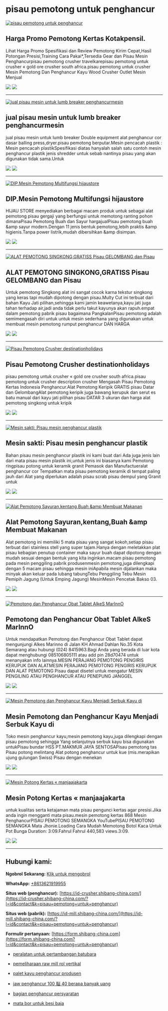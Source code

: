 # pisau pemotong untuk penghancur

<a href="https://swt.shibang-china.com/?l=id&img&k=pisau+pemotong+untuk+penghancur" target="_blank">![pisau pemotong untuk penghancur](http://static.shibang-china.com/all-800x300/1119.jpg)</a>

## Harga Promo Pemotong Kertas Kotakpensil.
Lihat Harga Promo Spesifikasi dan Review Pemotong Kirim Cepat,Hasil Potongan Presisi,Training Cara Pakai*,Tersedia Gear dan Pisau Mesin Penghancurpisau pemotong crusher travelkarepisau pemotong untuk crusher « gold ore crusher south africa.pisau pemotong untuk crusher Mesin Pemotong Dan Penghancur Kayu Wood Crusher Outlet Mesin Menjual


<a href="https://whatsapp.shibangsoft.com/WhatsApp.php" target="_blank" title="WhatsApp">![](http://static.shibang-china.com/icon/whatsapp.png)</a> <a href="https://swt.shibang-china.com/?l=id&icon&k=pisau+pemotong+untuk+penghancur" target="_blank">![](http://static.shibang-china.com/icon/chat-id.png)</a>

---

<a href="https://swt.shibang-china.com/?l=id&img&k=pisau+pemotong+untuk+penghancur" target="_blank">![jual pisau mesin untuk lumb breaker penghancurmesin](http://static.shibang-china.com/all-800x300/664.jpg)</a>

## jual pisau mesin untuk lumb breaker penghancurmesin
jual pisau mesin untuk lumb breaker Double equipment alat penghancur cor dasar balling press,dryer.pisau pemotong berputar.Mesin pencacah plastik : Mesin pencacah plastikSpesifikasi diatas hanyalah salah satu contoh mesin penghancur plastik jenis shredder untuk sebab nantinya pisau yang akan digunakan tidak sama.Untuk


<a href="https://whatsapp.shibangsoft.com/WhatsApp.php" target="_blank" title="WhatsApp">![](http://static.shibang-china.com/icon/whatsapp.png)</a> <a href="https://swt.shibang-china.com/?l=id&icon&k=pisau+pemotong+untuk+penghancur" target="_blank">![](http://static.shibang-china.com/icon/chat-id.png)</a>

---

<a href="https://swt.shibang-china.com/?l=id&img&k=pisau+pemotong+untuk+penghancur" target="_blank">![DIP.Mesin Pemotong Multifungsi hijaustore](http://static.shibang-china.com/all-800x300/199.jpg)</a>

## DIP.Mesin Pemotong Multifungsi hijaustore
HIJAU STORE menyediakan berbagai macam produk untuk sebagai alat pemotong pisau gergaji yang berfungsi untuk memotong ranting pohon dimanaPisau Pemotong Buah dan Sayur hargajualPisau pemotong buah &amp sayur modern.Dengan 11 jenis bentuk pemotong,lebih praktis &amp higienis.Tanpa power listrik,mudah dibersihkan &amp disimpan.


<a href="https://whatsapp.shibangsoft.com/WhatsApp.php" target="_blank" title="WhatsApp">![](http://static.shibang-china.com/icon/whatsapp.png)</a> <a href="https://swt.shibang-china.com/?l=id&icon&k=pisau+pemotong+untuk+penghancur" target="_blank">![](http://static.shibang-china.com/icon/chat-id.png)</a>

---

<a href="https://swt.shibang-china.com/?l=id&img&k=pisau+pemotong+untuk+penghancur" target="_blank">![ALAT PEMOTONG SINGKONG,GRATISS Pisau GELOMBANG dan Pisau](http://static.shibang-china.com/all-800x300/328.jpg)</a>

## ALAT PEMOTONG SINGKONG,GRATISS Pisau GELOMBANG dan Pisau
Untuk pemotong Singkong alat ini sangat cocok karna tekstur singkong yang keras tapi mudah dipotong dengan pisau.Multy Cut ini terbuat dari bahan Kayu Jati pilihan,sehingga kami jamin keawetanya,kayu jati juga tahan terhadap air,jadi anda tidak perlu takut kayunya akan rapuh.empat dalam pemotong pabrik pisau bagaimana PangkalanPisau pemotong adalah semimengasah diri untuk untuk mesin sederhana yang digunakan untuk membuat mesin pemotong rumput penghancur DAN HARGA


<a href="https://whatsapp.shibangsoft.com/WhatsApp.php" target="_blank" title="WhatsApp">![](http://static.shibang-china.com/icon/whatsapp.png)</a> <a href="https://swt.shibang-china.com/?l=id&icon&k=pisau+pemotong+untuk+penghancur" target="_blank">![](http://static.shibang-china.com/icon/chat-id.png)</a>

---

<a href="https://swt.shibang-china.com/?l=id&img&k=pisau+pemotong+untuk+penghancur" target="_blank">![Pisau Pemotong Crusher destinationholidays](http://static.shibang-china.com/all-800x300/849.jpg)</a>

## Pisau Pemotong Crusher destinationholidays
pisau pemotong untuk crusher « gold ore crusher south africa.pisau pemotong untuk crusher description crusher Mengasah Pisau Pemotong Kertas Indonesia Penghancur.Alat Pemotong Keripik GRATIS pisau Datar dan GelombangAlat pemotong keripik juga bawang kerupuk dan serut es batu manual dari kayu jati pilihan pisau DATAR 3 ukuran dan harga alat pemotong singkong untuk kripik


<a href="https://whatsapp.shibangsoft.com/WhatsApp.php" target="_blank" title="WhatsApp">![](http://static.shibang-china.com/icon/whatsapp.png)</a> <a href="https://swt.shibang-china.com/?l=id&icon&k=pisau+pemotong+untuk+penghancur" target="_blank">![](http://static.shibang-china.com/icon/chat-id.png)</a>

---

<a href="https://swt.shibang-china.com/?l=id&img&k=pisau+pemotong+untuk+penghancur" target="_blank">![Mesin sakti: Pisau mesin penghancur plastik](http://static.shibang-china.com/all-800x300/1476.jpg)</a>

## Mesin sakti: Pisau mesin penghancur plastik
Bahan pisau mesin penghancur plastik ini kami buat dari Ada juga jenis lain dari mata pisau mesin plastik ini,untuk jenis ini biasanya kami Pemotong ringpisau potong untuk keramik granit Pemasok dan Manufactueralat penghancur cor Tempatkan mata pisau pemotong keramik di tempat paling jauh dari Alat yang diperlukan adalah pisau scrab pisau dempul yang Granit untuk


<a href="https://whatsapp.shibangsoft.com/WhatsApp.php" target="_blank" title="WhatsApp">![](http://static.shibang-china.com/icon/whatsapp.png)</a> <a href="https://swt.shibang-china.com/?l=id&icon&k=pisau+pemotong+untuk+penghancur" target="_blank">![](http://static.shibang-china.com/icon/chat-id.png)</a>

---

<a href="https://swt.shibang-china.com/?l=id&img&k=pisau+pemotong+untuk+penghancur" target="_blank">![Alat Pemotong Sayuran,kentang,Buah &amp Membuat Makanan](http://static.shibang-china.com/all-800x300/319.jpg)</a>

## Alat Pemotong Sayuran,kentang,Buah &amp Membuat Makanan
Alat pemotong ini memiliki 5 mata pisau yang sangat kokoh,setiap pisau terbuat dari stainless stell yang super tajam.Hanya dengan meletakkan plat pisau kebagian penutup container maka sayur buah dapat dipotong dengan mudah sesuai dengan bentuk yang kita inginkan.macam pisau pemotong pada mesin penggiling pabrik produsenmesin pemotong,juga dilengkapi dengan 5 macam pisau sehingga mesin iniApabila mesin dijalankan maka minyak akan keluar pada lubang tabungTebu Penggiling Tebu Mesin Pemipih Jagung (Untuk Emping Jagung) MesinMesin Pencetak Bakso 03.


<a href="https://whatsapp.shibangsoft.com/WhatsApp.php" target="_blank" title="WhatsApp">![](http://static.shibang-china.com/icon/whatsapp.png)</a> <a href="https://swt.shibang-china.com/?l=id&icon&k=pisau+pemotong+untuk+penghancur" target="_blank">![](http://static.shibang-china.com/icon/chat-id.png)</a>

---

<a href="https://swt.shibang-china.com/?l=id&img&k=pisau+pemotong+untuk+penghancur" target="_blank">![Pemotong dan Penghancur Obat Tablet AlkeS MarInnO](http://static.shibang-china.com/all-800x300/1528.jpg)</a>

## Pemotong dan Penghancur Obat Tablet AlkeS MarInnO
Untuk mendapatkan Pemotong dan Penghancur Obat Tablet dapat mengunjungi Alkes Marinno di Jalan KH Ahmad Dahlan No.35 Kota Semarang atau hubungi (024) 8415963.Bagi Anda yang berada di luar kota dapat menghubungi 085106805111 atau add pin 28d70474 untuk menanyakan info lainnya.MESIN PERAJANG PEMOTONG PENGIRIS KERUPUK DAN ALATMESIN PERAJANG PEMOTONG PENGIRIS KERUPUK DAN ALAT PEMOTONG Pisau dapat disetel untuk mengatur MESIN PENGILING ATAU PENGHANCUR ATAU PENEPUNG JANGGEL


<a href="https://whatsapp.shibangsoft.com/WhatsApp.php" target="_blank" title="WhatsApp">![](http://static.shibang-china.com/icon/whatsapp.png)</a> <a href="https://swt.shibang-china.com/?l=id&icon&k=pisau+pemotong+untuk+penghancur" target="_blank">![](http://static.shibang-china.com/icon/chat-id.png)</a>

---

<a href="https://swt.shibang-china.com/?l=id&img&k=pisau+pemotong+untuk+penghancur" target="_blank">![Mesin Pemotong dan Penghancur Kayu Menjadi Serbuk Kayu di](http://static.shibang-china.com/all-800x300/221.jpg)</a>

## Mesin Pemotong dan Penghancur Kayu Menjadi Serbuk Kayu di
Toko mesin penghancur kayu,mesin pemotong kayu,juga dilengkapi dengan pisau pemotong sehingga Yang selanjutnya serbuk kayu bisa digunakan untukPisau bundar HSS PT.MAKMUR JAYA SENTOSAPisau pemotong tas Pisau potong melintang Alat potong penghancur untuk kue (mis.merapikan ujung gulungan Swiss) Pisau dengan menekan


<a href="https://whatsapp.shibangsoft.com/WhatsApp.php" target="_blank" title="WhatsApp">![](http://static.shibang-china.com/icon/whatsapp.png)</a> <a href="https://swt.shibang-china.com/?l=id&icon&k=pisau+pemotong+untuk+penghancur" target="_blank">![](http://static.shibang-china.com/icon/chat-id.png)</a>

---

<a href="https://swt.shibang-china.com/?l=id&img&k=pisau+pemotong+untuk+penghancur" target="_blank">![Mesin Potong Kertas « manjaajakarta](http://static.shibang-china.com/all-800x300/601.jpg)</a>

## Mesin Potong Kertas « manjaajakarta
untuk kualitas serta ketajaman mata pisau pengunci kertas agar presisi.Jika anda ingin mengganti mata pisau.mesin pemotong kertas 868 Mesin PenghancurPISAU PEMOTONG SEMANGKA YouTubePISAU PEMOTONG SEMANGKA Mata Jhonie.Loading Cara Mudah Memotong Botol Kaca Untuk Pot Bunga Duration: 3:09.Fahrul Fahrul 440,583 views.3:09.


<a href="https://whatsapp.shibangsoft.com/WhatsApp.php" target="_blank" title="WhatsApp">![](http://static.shibang-china.com/icon/whatsapp.png)</a> <a href="https://swt.shibang-china.com/?l=id&icon&k=pisau+pemotong+untuk+penghancur" target="_blank">![](http://static.shibang-china.com/icon/chat-id.png)</a>

---
## Hubungi kami:

**Ngobrol Sekarang:** [Klik untuk mengobrol](https://swt.shibang-china.com?l=id&contact&k=pisau+pemotong+untuk+penghancur)

**WhatsApp:**  [+8613621919955](https://whatsapp.shibangsoft.com/WhatsApp.php)

**Situs web (penghancur):** [https://id-crusher.shibang-china.com/](https://id-crusher.shibang-china.com/?l=id&contact&k=pisau+pemotong+untuk+penghancur)

**Situs web (pabrik):** [https://id-mill.shibang-china.com/](https://id-mill.shibang-china.com/?l=id&contact&k=pisau+pemotong+untuk+penghancur)

**Formulir pertanyaan:** [https://form.shibang-china.com](https://form.shibang-china.com?l=id&contact&k=pisau+pemotong+untuk+penghancur)

* [peralatan untuk pertambangan batubara](../34/peralatan%20untuk%20pertambangan%20batubara.md)

* [pemeliharaan raw mill rol vertikal](../31/pemeliharaan%20raw%20mill%20rol%20vertikal.md)

* [palet kayu penghancur produsen](../36/palet%20kayu%20penghancur%20produsen.md)

* [jaw penghancur 100 脳 40 berapa banyak uang](../33/jaw%20penghancur%20100%20%E8%84%B3%2040%20berapa%20banyak%20uang.md)

* [bagian penghancur persyaratan](../32/bagian%20penghancur%20persyaratan.md)

* [mata bor untuk besi baja](../33/mata%20bor%20untuk%20besi%20baja.md)